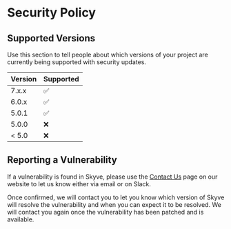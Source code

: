 # Security Policy

## Supported Versions

Use this section to tell people about which versions of your project are
currently being supported with security updates.

| Version | Supported          |
| ------- | ------------------ |
| 7.x.x   | :white_check_mark: |
| 6.0.x   | :white_check_mark: |
| 5.0.1   | :white_check_mark: |
| 5.0.0   | :x:                |
| < 5.0   | :x:                |

## Reporting a Vulnerability

If a vulnerability is found in Skyve, please use the [Contact Us](https://skyve.org/contact) 
page on our website to let us know either via email or on Slack.

Once confirmed, we will contact you to let you know which version of Skyve will resolve the 
vulnerability and when you can expect it to be resolved. We will contact you again once the 
vulnerability has been patched and is available.
